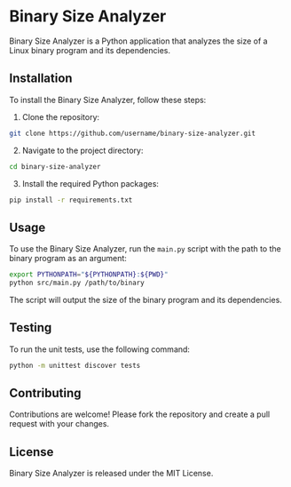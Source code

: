 # Binary Size Analyzer

Binary Size Analyzer is a Python application that analyzes the size of a Linux binary program and its dependencies.

## Installation

To install the Binary Size Analyzer, follow these steps:

1. Clone the repository:

```bash
git clone https://github.com/username/binary-size-analyzer.git
```

2. Navigate to the project directory:

```bash
cd binary-size-analyzer
```

3. Install the required Python packages:

```bash
pip install -r requirements.txt
```

## Usage

To use the Binary Size Analyzer, run the `main.py` script with the path to the binary program as an argument:

```bash
export PYTHONPATH="${PYTHONPATH}:${PWD}"
python src/main.py /path/to/binary
```

The script will output the size of the binary program and its dependencies.

## Testing

To run the unit tests, use the following command:

```bash
python -m unittest discover tests
```

## Contributing

Contributions are welcome! Please fork the repository and create a pull request with your changes.

## License

Binary Size Analyzer is released under the MIT License.